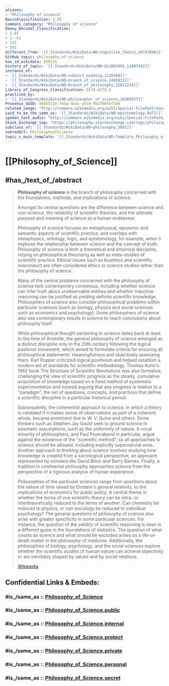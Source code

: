 ```yaml
---
aliases:
- "Philosophy of science"
Basisklassifikation: 2.02
Commons_category: "Philosophy of science"
Dewey_Decimal_Classification:
- 1.01
- 1--01
- 121
- 501
different_from: '[[_Standards/WikiData/WD~Cognitive_theory,30747846]]'
GitHub_topic: philosophy-of-science
has_id_wikidata: Q59115
history_of_topic: '[[_Standards/WikiData/WD~Q11897492,11897492]]'
instance_of:
- '[[_Standards/WikiData/WD~subject_heading,1128340]]'
- '[[_Standards/WikiData/WD~branch_of_science,2465832]]'
- '[[_Standards/WikiData/WD~branch_of_philosophy,22811234]]'
Library_of_Congress_Classification: Q174-Q175.3
practiced_by:
- '[[_Standards/WikiData/WD~philosopher_of_science,16389557]]'
Provenio_UUID: 984b5720-f65a-4e5c-a539-9b1f00fbf5dd
related_image: "http://commons.wikimedia.org/wiki/Special:FilePath/Sanzio%2001%20Plato%20Aristotle.jpg"
said_to_be_the_same_as: '[[_Standards/WikiData/WD~epistemology,9471]]'
spoken_text_audio: "http://commons.wikimedia.org/wiki/Special:FilePath/Wikipedia%20-%20Philosophy%20of%20science%20%28spoken%20by%20AI%20voice%29.mp3"
Stack_Exchange_tag: "https://philosophy.stackexchange.com/tags/philosophy-of-science"
subclass_of: '[[_Standards/WikiData/WD~philosophy,5891]]'
subreddit: PhilosophyofScience
topic_s_main_template: '[[_Standards/WikiData/WD~Template_Philosophy_of_science,8084428]]'
---
```


# [[Philosophy_of_Science]] 

## #has_/text_of_/abstract 

> **Philosophy of science** is the branch of philosophy 
> concerned with the foundations, methods, and implications of science. 
> 
> Amongst its central questions are the difference between science and non-science, 
> the reliability of scientific theories, 
> and the ultimate purpose and meaning of science as a human endeavour. 
> 
> Philosophy of science focuses on metaphysical, epistemic and semantic aspects of scientific practice, and overlaps with metaphysics, ontology, logic, and epistemology, for example, when it explores the relationship between science and the concept of truth. Philosophy of science is both a theoretical and empirical discipline, relying on philosophical theorising as well as meta-studies of scientific practice. Ethical issues such as bioethics and scientific misconduct are often considered ethics or science studies rather than the philosophy of science.
>
> Many of the central problems concerned with the philosophy of science lack contemporary consensus, including whether science can infer truth about unobservable entities and whether inductive reasoning can be justified as yielding definite scientific knowledge. Philosophers of science also consider philosophical problems within particular sciences (such as biology, physics and social sciences such as economics and psychology). Some philosophers of science also use contemporary results in science to reach conclusions about philosophy itself.
>
> While philosophical thought pertaining to science dates back at least to the time of Aristotle, the general philosophy of science emerged as a distinct discipline only in the 20th century following the logical positivist movement, which aimed to formulate criteria for ensuring all philosophical statements' meaningfulness and objectively assessing them. Karl Popper criticized logical positivism and helped establish a modern set of standards for scientific methodology. Thomas Kuhn's 1962 book The Structure of Scientific Revolutions was also formative, challenging the view of scientific progress as the steady, cumulative acquisition of knowledge based on a fixed method of systematic experimentation and instead arguing that any progress is relative to a "paradigm", the set of questions, concepts, and practices that define a scientific discipline in a particular historical period.
>
> Subsequently, the coherentist approach to science, in which a theory is validated if it makes sense of observations as part of a coherent whole, became prominent due to W. V. Quine and others. Some thinkers such as Stephen Jay Gould seek to ground science in axiomatic assumptions, such as the uniformity of nature. A vocal minority of philosophers, and Paul Feyerabend in particular, argue against the existence of the "scientific method", so all approaches to science should be allowed, including explicitly supernatural ones. Another approach to thinking about science involves studying how knowledge is created from a sociological perspective, an approach represented by scholars like David Bloor and Barry Barnes. Finally, a tradition in continental philosophy approaches science from the perspective of a rigorous analysis of human experience.
>
> Philosophies of the particular sciences range from questions about the nature of time raised by Einstein's general relativity, to the implications of economics for public policy. A central theme is whether the terms of one scientific theory can be intra- or intertheoretically reduced to the terms of another. Can chemistry be reduced to physics, or can sociology be reduced to individual psychology? The general questions of philosophy of science also arise with greater specificity in some particular sciences. For instance, the question of the validity of scientific reasoning is seen in a different guise in the foundations of statistics. The question of what counts as science and what should be excluded arises as a life-or-death matter in the philosophy of medicine. Additionally, the philosophies of biology, psychology, and the social sciences explore whether the scientific studies of human nature can achieve objectivity or are inevitably shaped by values and by social relations.
>
> [Wikipedia](https://en.wikipedia.org/wiki/Philosophy%20of%20science)


## Confidential Links & Embeds: 

### #is_/same_as :: [Philosophy_of_Science](/_Standards/Philosophy/Philosopher/Philosophy_of_Science.md) 

### #is_/same_as :: [Philosophy_of_Science.public](/_public/Philosophy/Philosopher/Philosophy_of_Science.public.md) 

### #is_/same_as :: [Philosophy_of_Science.internal](/_internal/Philosophy/Philosopher/Philosophy_of_Science.internal.md) 

### #is_/same_as :: [Philosophy_of_Science.protect](/_protect/Philosophy/Philosopher/Philosophy_of_Science.protect.md) 

### #is_/same_as :: [Philosophy_of_Science.private](/_private/Philosophy/Philosopher/Philosophy_of_Science.private.md) 

### #is_/same_as :: [Philosophy_of_Science.personal](/_personal/Philosophy/Philosopher/Philosophy_of_Science.personal.md) 

### #is_/same_as :: [Philosophy_of_Science.secret](/_secret/Philosophy/Philosopher/Philosophy_of_Science.secret.md)

